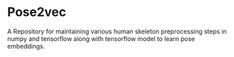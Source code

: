 # Pose2vec
A Repository for maintaining various human skeleton preprocessing steps in numpy and tensorflow along with tensorflow model to learn pose embeddings.
